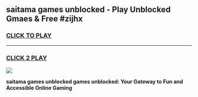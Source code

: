 
## saitama games unblocked - Play Unblocked Gmaes & Free #zijhx
<h3>
<a href="https://news.freeplayer.one?title=saitama_games_unblocked&ref=03M">CLICK TO PLAY</a></h3>
<hr>

<h3>
<a href="https://news.freeplayer.one?title=saitama_games_unblocked&ref=03M">CLICK 2 PLAY</a>
  
</h3>

<a href="https://news.freeplayer.one?title=saitama_games_unblocked&ref=03M"><img src="https://clearcache.store/games.png"></a>


**saitama games unblocked games unblocked: Your Gateway to Fun and Accessible Online Gaming**

